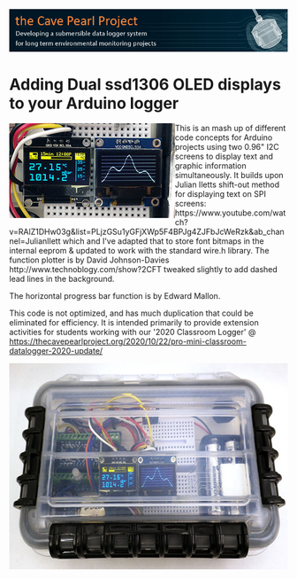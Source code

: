 <img src="https://github.com/EKMallon/The_Cave_Pearl_Project_CURRENT_codebuilds/blob/master/images/CavePearlProjectBanner_130x850px.jpg">

# Adding Dual ssd1306 OLED displays to your Arduino logger


<img align="left" src="https://github.com/EKMallon/Dual-ssd1306-OLED/blob/main/images/DualOLEDscreens_1_300px.jpg" height="171" width="300">
This is an mash up of different code concepts for Arduino projects using two 0.96" I2C screens to display text and graphic information simultaneously. It builds upon Julian Iletts shift-out method for displaying text on SPI screens: https://www.youtube.com/watch?v=RAlZ1DHw03g&list=PLjzGSu1yGFjXWp5F4BPJg4ZJFbJcWeRzk&ab_channel=JulianIlett  which and I've adapted that to store font bitmaps in the internal eeprom & updated to work with the standard wire.h library.  The function plotter is by David Johnson-Davies http://www.technoblogy.com/show?2CFT tweaked slightly to add dashed lead lines in the background. 

The horizontal progress bar function is by Edward Mallon.

This code is not optimized, and has much duplication that could be eliminated for efficiency. 
It is intended primarily to provide extension activities for students working with our '2020 Classroom Logger' @  
https://thecavepearlproject.org/2020/10/22/pro-mini-classroom-datalogger-2020-update/ 

<img src="https://github.com/EKMallon/Dual-ssd1306-OLED/blob/main/images/2020_dualOLEDscreens_ClassroomLoggerBuild_640px.jpg" height="372" width="640">
